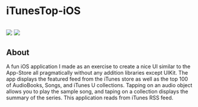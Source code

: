iTunesTop-iOS
===================

![](http://i558.photobucket.com/albums/ss26/vincent_chau1/menu1_zpszzja7hpk.jpg)
![](http://i558.photobucket.com/albums/ss26/vincent_chau1/menu2_zpsmemu54ng.jpg)
---------
About
-------------
A fun iOS application I made as an exercise to create a nice UI similar to the App-Store all pragmatically without any addition libraries except UIKit. The app displays the featured feed from the iTunes store as well as the top 100 of AudioBooks, Songs, and iTunes U collections. Tapping on an audio object allows you to play the sample song, and taping on a collection displays the summary of the series. This application reads from iTunes RSS feed.






